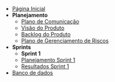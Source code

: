 <!-- docs/_sidebar.md -->
- [Página Inicial](/)
- **Planejamento**
  - [Plano de Comunicação](/planejamento/plano-de-comunicacao.md)
  - [Visão do Produto](/planejamento/visao-do-produto.md)
  - [Backlog do Produto](/planejamento/backlog-do-produto.md)
  - [Plano de Gerenciamento de Riscos](/planejamento/gerenciamento-de-riscos.md)
- **Sprints**
  - **Sprint 1**
  - [Planejamento Sprint 1](/sprints/planning-1.md)
  - [Resultados Sprint 1](/sprints/review-1.md)
- [Banco de dados](/bancodedados/bancos-de-dados.md)
